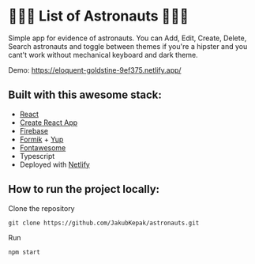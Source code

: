 # 🚀🚀🚀 List of Astronauts 🚀🚀🚀

Simple app for evidence of astronauts. You can Add, Edit, Create, Delete, Search astronauts and toggle between themes if you're a hipster and you cant't work without mechanical keyboard and dark theme.


Demo: https://eloquent-goldstine-9ef375.netlify.app/


## Built with this awesome stack:   
- [React](https://reactjs.org/)
- [Create React App](https://create-react-app.dev/)   
- [Firebase](https://firebase.google.com/)
- [Formik](https://formik.org/) + [Yup](https://www.npmjs.com/package/yup)
- [Fontawesome](https://fontawesome.com/)
- Typescript
- Deployed with [Netlify](https://www.netlify.com/)


## How to run the project locally:

Clone the repository

```
git clone https://github.com/JakubKepak/astronauts.git
```

Run
```
npm start
```

